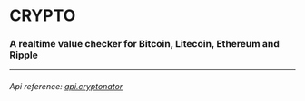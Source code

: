# CRYPTO  

### A realtime value checker for Bitcoin, Litecoin, Ethereum and Ripple
___
###### Api reference: [api.cryptonator](https://api.cryptonator.com/api/ticker/ltc-usd)
